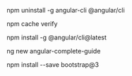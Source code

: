 npm uninstall -g angular-cli @angular/cli

npm cache verify

npm install -g @angular/cli@latest

ng new angular-complete-guide

npm install --save bootstrap@3